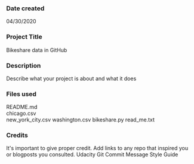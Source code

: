 ### Date created
04/30/2020

### Project Title
Bikeshare data in GitHub

### Description
Describe what your project is about and what it does

### Files used
README.md <br>
chicago.csv <br>
new_york_city.csv
washington.csv
bikeshare.py
read_me.txt

### Credits
It's important to give proper credit. Add links to any repo that inspired you or blogposts you consulted.
Udacity Git Commit Message Style Guide

